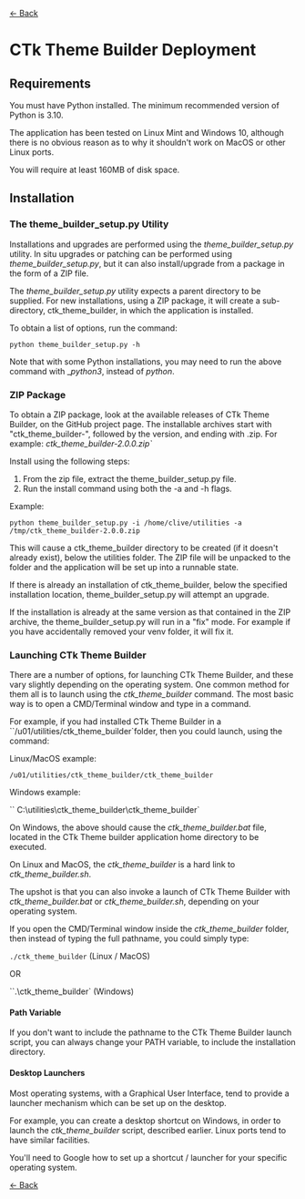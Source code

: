 [<- Back](user_guide.md)
# CTk Theme Builder Deployment

## Requirements

You must have Python installed. The minimum recommended version of Python is 3.10. 

The application has been tested on Linux Mint and Windows 10, although there is no obvious reason as to why it shouldn't work on MacOS or other Linux ports.

You will require at least 160MB of disk space.

## Installation

### The theme\_builder\_setup.py Utility
Installations and upgrades are performed using the <i>theme\_builder\_setup.py</i> utility. In situ upgrades or patching can be performed using <i>theme\_builder\_setup.py</i>, but it can also install/upgrade from a package in the form of a ZIP file.

The <i>theme\_builder\_setup.py</i> utility expects a parent directory to be supplied. For new installations, using a ZIP package, it will create a sub-directory, ctk_theme_builder, in which the application is installed. 

To obtain a list of options, run the command:  
  
  `python theme_builder_setup.py -h`
  
Note that with some Python installations, you may need to run the above command with __python3_, instead of _python_.

### ZIP Package

To obtain a ZIP package, look at the available releases of CTk Theme Builder, on the GitHub project page. The installable archives start with "ctk\_theme\_builder-", followed by the version, and ending with .zip. For example: <i>ctk\_theme\_builder-2.0.0.zip`</i>

Install using the following steps:  
  
1. From the zip file, extract the theme\_builder\_setup.py file.
2. Run the install command using both the -a and -h flags.

Example:

`python theme_builder_setup.py -i /home/clive/utilities -a /tmp/ctk_theme_builder-2.0.0.zip`

This will cause a ctk\_theme\_builder directory to be created (if it doesn't already exist), below the utilities folder. The ZIP file will be unpacked to the folder and the application will be set up into a runnable state. 

  If there is already an installation of ctk\_theme\_builder, below the specified installation location, theme\_builder\_setup.py will attempt an upgrade.   
  
  If the installation is already at the same version as that contained in the ZIP archive, the theme\_builder\_setup.py will run in a "fix" mode. For example if you have accidentally removed your venv folder, it will fix it.
  
### Launching CTk Theme Builder
There are a number of options, for launching CTk Theme Builder, and these vary slightly depending on the operating system. One common method for them all is to launch using the *ctk\_theme\_builder* command. The most basic way is to open a CMD/Terminal window and type in a command. 

For example, if you had installed CTk Theme Builder in a ``/u01/utilities/ctk_theme_builder`folder, then you could launch, using the command:  
  
Linux/MacOS example:  

  `/u01/utilities/ctk_theme_builder/ctk_theme_builder`
  
Windows example:  

``   C:\utilities\ctk_theme_builder\ctk_theme_builder`

On Windows, the above should cause the *ctk\_theme\_builder.bat* file, located in the CTk Theme builder application home directory to be executed. 

On Linux and MacOS, the *ctk\_theme\_builder* is a hard link to *ctk\_theme\_builder.sh*. 

The upshot is that you can also invoke a launch of CTk Theme Builder with *ctk\_theme\_builder.bat* or *ctk\_theme\_builder.sh*, depending on your operating system.

If you open the CMD/Terminal window inside the *ctk\_theme\_builder* folder, then instead of typing the full pathname, you could simply type:  
  
  `./ctk_theme_builder` (Linux / MacOS)
	
OR

``.\ctk_theme_builder` (Windows)

#### Path Variable
If you don't want to include the pathname to the CTk Theme Builder launch script, you can always change your PATH variable, to include the installation directory.

#### Desktop Launchers
Most operating systems, with a Graphical User Interface, tend to provide a launcher mechanism which can be set up on the desktop. 

For example, you can create a desktop shortcut on Windows, in order to launch the *ctk\_theme\_builder* script, described earlier. Linux ports tend to have similar facilities. 

You'll need to Google how to set up a shortcut / launcher for your specific operating system. 

[<- Back](user_guide.md)